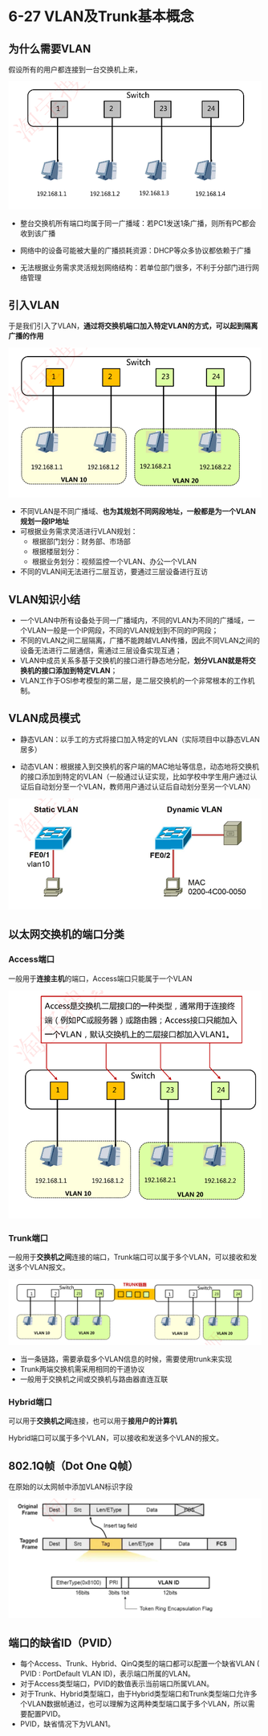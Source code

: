 # 6-27 VLAN及Trunk基本概念

## 为什么需要VLAN

假设所有的用户都连接到一台交换机上来，

![image-20231005164559071](./assets/image-20231005164559071.png)

- 整台交换机所有端口均属于同一广播域：若PC1发送1条广播，则所有PC都会收到该广播

- 网络中的设备可能被大量的广播损耗资源：DHCP等众多协议都依赖于广播

- 无法根据业务需求灵活规划网络结构：若单位部门很多，不利于分部门进行网络管理

## 引入VLAN

于是我们引入了VLAN，**通过将交换机端口加入特定VLAN的方式，可以起到隔离广播的作用**

![image-20231005164835924](./assets/image-20231005164835924.png)

- 不同VLAN是不同广播域、**也为其规划不同网段地址，一般都是为一个VLAN规划一段IP地址**
- 可根据业务需求灵活进行VLAN规划：
  - 根据部门划分：财务部、市场部
  - 根据楼层划分：
  - 根据业务划分：视频监控一个VLAN、办公一个VLAN
- 不同的VLAN间无法进行二层互访，要通过三层设备进行互访

## VLAN知识小结

- 一个VLAN中所有设备处于同一广播域内，不同的VLAN为不同的广播域，一个VLAN一般是一个IP网段，不同的VLAN规划到不同的IP网段；
- 不同的VLAN之间二层隔离，广播不能跨越VLAN传播，因此不同VLAN之间的设备无法进行二层通信，需通过三层设备实现互通；
- VLAN中成员关系多基于交换机的接口进行静态地分配，**划分VLAN就是将交换机的接口添加到特定VLAN**；
- VLAN工作于OSI参考模型的第二层，是二层交换机的一个非常根本的工作机制。

## VLAN成员模式

- 静态VLAN：以手工的方式将接口加入特定的VLAN（实际项目中以静态VLAN居多）

- 动态VLAN：根据接入到交换机的客户端的MAC地址等信息，动态地将交换机的接口添加到特定的VLAN（一般通过认证实现，比如学校中学生用户通过认证后自动划分至一个VLAN，教师用户通过认证后自动划分至另一个VLAN）

![image-20231005165545915](./assets/image-20231005165545915.png)

## 以太网交换机的端口分类

### Access端口

一般用于**连接主机**的端口，Access端口只能属于一个VLAN

![image-20231005170057301](./assets/image-20231005170057301.png)

### Trunk端口

一般用于**交换机之间**连接的端口，Trunk端口可以属于多个VLAN，可以接收和发送多个VLAN报文。

![image-20231005170110004](./assets/image-20231005170110004.png)

- 当一条链路，需要承载多个VLAN信息的时候，需要使用trunk来实现
- Trunk两端交换机需采用相同的干道协议
- 一般用于交换机之间或交换机与路由器直连互联

### Hybrid端口

可以用于**交换机之间**连接，也可以用于**接用户的计算机**

Hybrid端口可以属于多个VLAN，可以接收和发送多个VLAN的报文。

## 802.1Q帧（Dot One Q帧）

在原始的以太网帧中添加VLAN标识字段

![image-20231005170202926](./assets/image-20231005170202926.png)

## 端口的缺省ID（PVID）

- 每个Access、Trunk、Hybrid、QinQ类型的端口都可以配置一个缺省VLAN ( PVID : PortDefault VLAN ID)，表示端口所属的VLAN。
- 对于Access类型端口，PVID的数值表示当前端口所属VLAN。
- 对于Trunk、Hybrid类型端口，由于Hybrid类型端口和Trunk类型端口允许多个VLAN数据帧通过，也可以理解为这两种类型端口属于多个VLAN，所以需要配置PVID。
- PVID，缺省情况下为VLAN1。